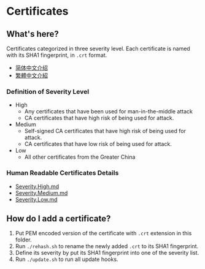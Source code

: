 Certificates
============

## What's here?
Certificates categorized in three severity level. Each certificate is named with its SHA1 fingerprint, in `.crt` format.
* [简体中文介绍](README.zh-Hans.md)
* [繁體中文介紹](README.zh-Hant.md)

### Definition of Severity Level
* High
  * Any certificates that have been used for man-in-the-middle attack
  * CA certificates that have high risk of being used for attack.
* Medium
  * Self-signed CA certificates that have high risk of being used for attack.
  * CA certificates that have low risk of being used for attack.
* Low
  * All other certificates from the Greater China

### Human Readable Certificates Details
* [Severity.High.md](Severity.High.md)
* [Severity.Medium.md](Severity.Medium.md)
* [Severity.Low.md](Severity.Low.md)

## How do I add a certificate?
1. Put PEM encoded version of the certificate with `.crt` extension in this folder.
2. Run `./rehash.sh` to rename the newly added `.crt` to its SHA1 fingerprint.
3. Define its severity by put its SHA1 fingerprint into one of the severity list.
4. Run `./update.sh` to run all update hooks.
